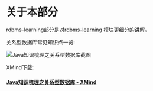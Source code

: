 # 关于本部分

rdbms-learning部分是对[rdbms-learning](https://github.com/guang19/framework-learning/blob/dev/rdbms-learning/RDBMS.md)
模块更细分的讲解。

关系型数据库常见知识点一览:

![Java知识梳理之关系型数据库截图](../../img/Java知识梳理之关系型数据库截图.png)

XMind下载:

#### [Java知识梳理之关系型数据库 - XMind](https://github.com/guang19/framework-learning/blob/dev/xmind_file/Java知识梳理之关系型数据库.xmind)